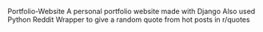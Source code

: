 Portfolio-Website
A personal portfolio website made with Django
Also used Python Reddit Wrapper to give a random quote from hot posts in r/quotes
